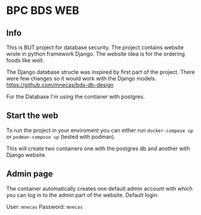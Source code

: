 # BPC BDS WEB
## Info
This is BUT project for database security.
The project contains website wrote in python framework Django.
The website idea is for the ordering foods like wolt.

The Django database structe was inspired by first part of the project.
There were few changes so it would work with the Django models.
https://github.com/mnecas/bds-db-design

For the Database I'm using the contianer with postgres.

## Start the web
To run the project in your enviroment you can either run
`docker-compose up`
or 
`podman-compose up` (tested with podman).

This will create two containers one with the postgres db and another with Django website.

## Admin page
The container automatically creates one default admin account with which you can log in to the admin part of the website.
Default login: 

User: `mnecas`
Password: `mnecas`

